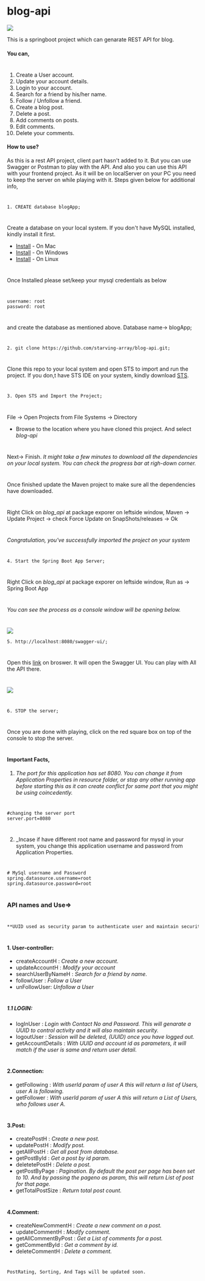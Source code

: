 # blog-api

<img src="Blog_Diagram.png" />



This is a springboot project which can genarate REST API for blog. 

#### You can,
#
1. Create a User account.
2. Update your account details.
3. Login to your account.
4. Search for a friend by his/her name.
5. Follow / Unfollow a friend.
6. Create a blog post.
7. Delete a post.
8. Add comments on posts.
9. Edit comments.
10. Delete your comments.

#### How to use?

As this is a rest API project, client part hasn't added to it. But you can use Swagger or Postman to play with the API. And also you can use this API with your frontend project. As it will be on localServer on your PC you need to keep the server on while playing with it. Steps given below for additional info,
#
```
1. CREATE database blogApp;
```
#
Create a database on your local system. If you don't have MySQL installed, kindly install it first. 
- [Install](https://dev.mysql.com/doc/refman/8.0/en/macos-installation.html) - On Mac
- [Install](https://dev.mysql.com/doc/refman/8.0/en/windows-installation.html) - On Windows
- [Install](https://dev.mysql.com/doc/mysql-shell/8.0/en/mysql-shell-install-linux-quick.html) - On Linux
#
Once Installed please set/keep your mysql credentials as below 
#

```
username: root
password: root
```
#
and create the database as mentioned above. Database name-> blogApp;
#

```
2. git clone https://github.com/starving-array/blog-api.git;
```
#
Clone this repo to your local system and open STS to import and run the project. 
If you don,t have STS IDE on your system, kindly download [STS](https://spring.io/tools).
#

```
3. Open STS and Import the Project;
```
#
File -> Open Projects from File Systems -> Directory
- Browse to the location where you have cloned this project. And select  _blog-api_ 
#
Next-> Finish. _It might take a few minutes to download all the dependencies on your local system. You can check the progress bar at righ-down corner._  
#
Once finished update the Maven project to make sure all the dependencies have downloaded.
#
Right Click on _blog_api_ at package exporer on leftside window, 
Maven -> Update Project -> check Force Update on SnapShots/releases -> Ok
#

 _Congratulation, you've successfully imported the project on your system_

#

```
4. Start the Spring Boot App Server;
``` 

#
Right Click on _blog_api_ at package exporer on leftside window, 
Run as -> Spring Boot App
#

_You can see the process as a console window will be opening below._

#

<img src="console.jpg"/>

```
5. http://localhost:8080/swagger-ui/;
``` 
#

Open this [link](http://localhost:8080/swagger-ui/) on broswer. It will open the Swagger UI. You can play with All the API there. 

#
<img src="swag.jpg"/>

#
```
6. STOP the server;
```

#
Once you are done with playing, click on the red square box on top of the console to stop the server.
#

#### Important Facts,
1. _The port for this application has set 8080. You can change it from Application Properties in resource folder, or stop any other running app before starting this as it can create conflict for same port that you might be using coincedently._

#
```
#changing the server port
server.port=8080
```
#

2. _Incase if have different root name and password for mysql in your system, you change this application username and password from Application Properties.

#
```
# MySql username and Password
spring.datasource.username=root
spring.datasource.password=root
```

#
### API names and Use=> ###

#
```sh
**UUID used as security param to authenticate user and maintain security.
```
#

#### 1. User-controller:
- createAccountH :  _Create a new account._
- updateAccountH : _Modify your account_
- searchUserByNameH : _Search for a friend by name._
- followUser : _Follow a User_
- unFollowUser: _Unfollow a User_

#
##### 1.1 LOGIN: 
- logInUser : _Login with Contact No and Password. This will genarate a UUID to control activity and it will also maintain security._
- logoutUser : _Session will be deleted, (UUID) once you have logged out._
- getAccountDetails : _With UUID and account id as parameters, it will match if the user is same and return user detail._
 
#
#### 2.Connection:
- getFollowing : _With userId param of user A this will return a list of Users, user A is following._
- getFollower : _With userId param of user A this will return a List of Users, who follows user A._

#
#### 3.Post:
- createPostH : _Create a new post._ 
- updatePostH : _Modify post._
- getAllPostH : _Get all post from database._
- getPostById : _Get a post by id param._
- deletetePostH : _Delete a post._
- getPostByPage : _Pagination. By default the post per page has been set to 10. And by passing the pageno as param, this will return List of post for that page._
- getTotalPostSize : _Return total post count._

#
#### 4.Comment:
- createNewCommentH : _Create a new comment on a post._  
- updateCommentH : _Modify comment._
- getAllCommentByPost : _Get a List of comments for a post._
- getCommentById : _Get a comment by id._
- deleteCommentH : _Delete a comment._


#
```
PostRating, Sorting, And Tags will be updated soon.  
```
